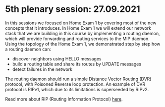 # 5th plenary session: 27.09.2021 #

In this sessions we focused on Home Exam 1 by covering most of the new concepts
that it introduces. In Home Exam 1 we will extend our network stack that we are
building in this course by implementing a routing daemon, which will provide
forwarding and routing services to the MIP daemon.  
Using the topology of the Home Exam 1, we demonstrated step by step how a
routing daemon can:

- discover neighbors using HELLO messages
- build a routing table and share its routes by UPDATE messages
- detect failures in the network

The routing daemon should run a simple Distance Vector Routing (DVR) protocol,
with Poisoned Reverse loop protection. An example of DVR protocol is RIPv1,
which due to its limitations is superseeded by RIPv2.

Read more about RIP (Routing Information Protocol) [here](https://en.wikipedia.org/wiki/Routing_Information_Protocol).
